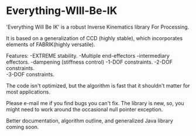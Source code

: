 # Everything-WIll-Be-IK
'Everything Will Be IK' is a robust Inverse Kinematics library For Processing. 

It is based on a generalization of CCD (highly stable), which incorporates elements of FABRIK(highly versatile). 

Features:
-EXTREME stability.
-Multiple end-effectors
-intermediary effectors.
-dampening (stiffness control)
-1-DOF constraints.
-2-DOF constraints.  
-3-DOF constraints.

The code isn't optimized, but the algorithm is fast that it shouldn't matter for most applications. 

Please e-mail me if you find bugs you can't fix. The library is new, so, you might need to work around the occasional null pointer exception. 

Better documentation, algorithm outline, and generalized Java library coming soon. 




